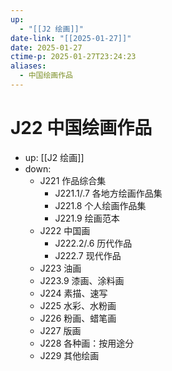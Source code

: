 ```yaml
---
up:
  - "[[J2 绘画]]"
date-link: "[[2025-01-27]]"
date: 2025-01-27
ctime-p: 2025-01-27T23:24:23
aliases:
  - 中国绘画作品
---
```


# J22 中国绘画作品

- up: [[J2 绘画]]
- down:	
	- J221 作品综合集
		- J221.1/.7 各地方绘画作品集
		- J221.8 个人绘画作品集
		- J221.9 绘画范本
	- J222 中国画
		- J222.2/.6 历代作品
		- J222.7 现代作品
	- J223 油画
	- J223.9 漆画、涂料画
	- J224 素描、速写
	- J225 水彩、水粉画
	- J226 粉画、蜡笔画
	- J227 版画
	- J228 各种画：按用途分
	- J229 其他绘画
	
